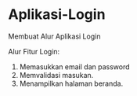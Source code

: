 # Aplikasi-Login
Membuat Alur Aplikasi Login

Alur Fitur Login:
1. Memasukkan email dan password
2. Memvalidasi masukan.
3. Menampilkan halaman beranda.
